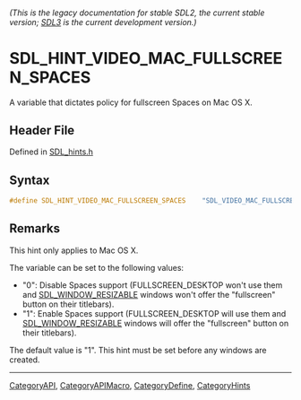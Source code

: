 ###### (This is the legacy documentation for stable SDL2, the current stable version; [SDL3](https://wiki.libsdl.org/SDL3/) is the current development version.)
# SDL_HINT_VIDEO_MAC_FULLSCREEN_SPACES

A variable that dictates policy for fullscreen Spaces on Mac OS X.

## Header File

Defined in [SDL_hints.h](https://github.com/libsdl-org/SDL/blob/SDL2/include/SDL_hints.h)

## Syntax

```c
#define SDL_HINT_VIDEO_MAC_FULLSCREEN_SPACES    "SDL_VIDEO_MAC_FULLSCREEN_SPACES"
```

## Remarks

This hint only applies to Mac OS X.

The variable can be set to the following values:

- "0": Disable Spaces support (FULLSCREEN_DESKTOP won't use them and
  [SDL_WINDOW_RESIZABLE](SDL_WINDOW_RESIZABLE) windows won't offer the
  "fullscreen" button on their titlebars).
- "1": Enable Spaces support (FULLSCREEN_DESKTOP will use them and
  [SDL_WINDOW_RESIZABLE](SDL_WINDOW_RESIZABLE) windows will offer the
  "fullscreen" button on their titlebars).

The default value is "1". This hint must be set before any windows are
created.

----
[CategoryAPI](CategoryAPI), [CategoryAPIMacro](CategoryAPIMacro), [CategoryDefine](CategoryDefine), [CategoryHints](CategoryHints)



